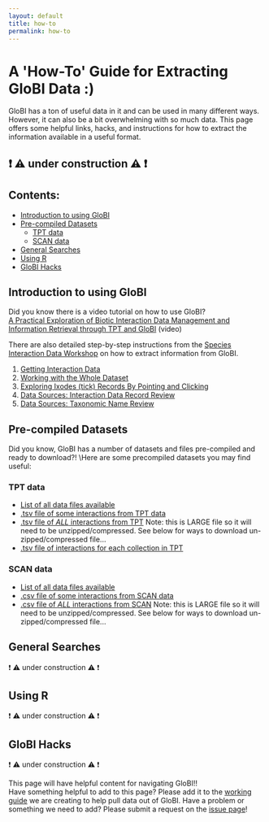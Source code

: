 ```yaml
---
layout: default
title: how-to
permalink: how-to
---
```


# A 'How-To' Guide for Extracting GloBI Data :) 

GloBI has a ton of useful data in it and can be used in many different ways. However, it can also be a bit overwhelming with so much data. This page offers some helpful links, hacks, and instructions for how to extract the information available in a useful format. 
## :exclamation: :warning: under construction :warning: :exclamation:

## Contents:
- [Introduction to using GloBI](#intro) 
- [Pre-compiled Datasets](#datasets)
  + [TPT data](#TPT)
  + [SCAN data](#SCAN)
- [General Searches](#searches)
- [Using R](#R)
- [GloBI Hacks](#hacks)

## Introduction to using GloBI <a name="intro"></a>
Did you know there is a video tutorial on how to use GloBI?\
[A Practical Exploration of Biotic Interaction Data Management and Information Retrieval through TPT and GloBI](https://vimeo.com/546669878) (video)

There are also detailed step-by-step instructions from the [Species Interaction Data Workshop](https://www.globalbioticinteractions.org/interaction-data-workshop/) on how to extract information from GloBI. 
1. [Getting Interaction Data](https://www.globalbioticinteractions.org/interaction-data-workshop/02-data/)
2. [Working with the Whole Dataset](https://www.globalbioticinteractions.org/interaction-data-workshop/03-ixodes-whole-dataset/index.html)
3. [Exploring Ixodes (tick) Records By Pointing and Clicking](https://www.globalbioticinteractions.org/interaction-data-workshop/04-ixodes-point-and-click/index.html)
4. [Data Sources: Interaction Data Record Review](https://www.globalbioticinteractions.org/interaction-data-workshop/07-reviewing-interaction-records/)
5. [Data Sources: Taxonomic Name Review](https://www.globalbioticinteractions.org/interaction-data-workshop/06-reviewing-taxonomic-names/index.html)


## Pre-compiled Datasets <a name="datasets"></a>
Did you know, GloBI has a number of datasets and files pre-compiled and ready to download?! 
\Here are some precompiled datasets you may find useful:
### TPT data <a name="TPT"></a>
- [List of all data files available](https://zenodo.org/record/5572874/files/README?download=1)
- [.tsv file of some interactions from TPT data](https://zenodo.org/record/5572874/files/indexed_interactions_simple.tsv.gz?download=1)
- [.tsv file of *ALL* interactions from TPT](https://zenodo.org/record/5572874/files/indexed_interactions_full.tsv.gz?download=1) Note: this is LARGE file so it will need to be unzipped/compressed. See below for ways to download un-zipped/compressed file...
- [.tsv file of interactions for each collection in TPT](https://zenodo.org/record/5572874/files/indexed_interactions_by_collection.tsv?download=1)
### SCAN data <a name="SCAN"></a>
- [List of all data files available](https://depot.globalbioticinteractions.org/reviews/globalbioticinteractions/scan/README.txt)
- [.csv file of some interactions from SCAN data](https://depot.globalbioticinteractions.org/reviews/globalbioticinteractions/scan/indexed-interactions-sample.csv)
- [.csv file of *ALL* interactions from SCAN](https://depot.globalbioticinteractions.org/reviews/globalbioticinteractions/scan/indexed-interactions.csv.gz) Note: this is LARGE file so it will need to be unzipped/compressed. See below for ways to download un-zipped/compressed file...

## General Searches <a name="searches"></a>
:exclamation: :warning: under construction :warning: :exclamation:

## Using R <a name="R"></a>
:exclamation: :warning: under construction :warning: :exclamation:

## GloBI Hacks <a name="hacks"></a>

:exclamation: :warning: under construction :warning: :exclamation:

This page will have helpful content for navigating GloBI!!\
Have something helpful to add to this page? Please add it to the [working guide](https://docs.google.com/document/d/1GjVMmGSBWJ8481BbkLfZC526eFG7TphupTf_ly98dtg/edit) we are creating to help pull data out of GloBI. 
Have a problem or something we need to add? Please submit a request on the [issue page](https://github.com/globalbioticinteractions/globalbioticinteractions.github.io/issues)!

